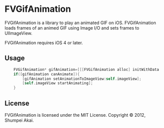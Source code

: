 FVGifAnimation
==============

FVGifAnimation is a library to play an animated GIF on iOS.
FVGifAnimation loads frames of an animed GIF using Image I/O
and sets frames to UIImageView.

FVGifAnimation requires iOS 4 or later.

Usage
-----
```objective-c
    FVGifAnimation* gifAnimation=[[[FVGifAnimation alloc] initWithData:data] autorelease];
    if([gifAnimation canAnimate]){
        [gifAnimation setAnimationToImageView:self.imageView];
        [self.imageView startAnimating];
    }

```

License
-------
FVGifAnimation is licensed under the MIT License.
Copyright &copy; 2012, Shumpei Akai.
